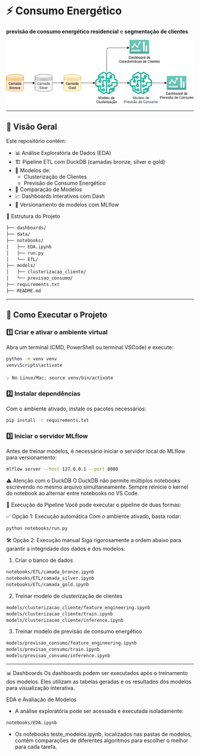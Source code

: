 # ⚡ Consumo Energético

**previsão de consumo energético residencial** e **segmentação de clientes**

![Pipeline](data/pipeline.png)

---

## 🧩 Visão Geral

Este repositório contém:

- 📊 Análise Exploratória de Dados (EDA)
- 🏗️ Pipeline ETL com DuckDB (camadas bronze, silver e gold)
- 🤖 Modelos de:
  - Clusterização de Clientes
  - Previsão de Consumo Energético
- 🧪 Comparação de Modelos
- 📈 Dashboards Interativos com Dash
- 🧬 Versionamento de modelos com MLflow

📁 Estrutura do Projeto
```bash
├── dashboards/
├── data/
├── notebooks/
│   ├── EDA.ipynb
│   ├── run.py
│   └── ETL/
├── models/
│   ├── clusterizacao_cliente/
│   └── previsao_consumo/
├── requirements.txt
├── README.md
```

---

## 🚀 Como Executar o Projeto

### 1️⃣ Criar e ativar o ambiente virtual

Abra um terminal (CMD, PowerShell ou terminal VSCode) e execute:

```bash
python -m venv venv
venv\Scripts\activate

💡 No Linux/Mac: source venv/bin/activate
```

### 2️⃣ Instalar dependências
Com o ambiente ativado, instale os pacotes necessários:

```bash
pip install -r requirements.txt
```

### 3️⃣ Iniciar o servidor MLflow
Antes de treinar modelos, é necessário iniciar o servidor local do MLflow para versionamento:
```bash
mlflow server --host 127.0.0.1 --port 8080
```

⚠️ Atenção com o DuckDB
O DuckDB não permite múltiplos notebooks escrevendo no mesmo arquivo simultaneamente.
Sempre reinicie o kernel do notebook ao alternar entre notebooks no VS Code.

🧪 Execução do Pipeline
Você pode executar o pipeline de duas formas:

✅ Opção 1: Execução automática
Com o ambiente ativado, basta rodar:
```bash
python notebooks/run.py
```

🛠️ Opção 2: Execução manual
Siga rigorosamente a ordem abaixo para garantir a integridade dos dados e dos modelos:

1. Criar o banco de dados
```bash
notebooks/ETL/camada_bronze.ipynb
notebooks/ETL/camada_silver.ipynb
notebooks/ETL/camada_gold.ipynb
```
2. Treinar modelo de clusterização de clientes
```bash
models/clusterizacao_cliente/feature_engineering.ipynb
models/clusterizacao_cliente/train.ipynb
models/clusterizacao_cliente/inference.ipynb
```
3. Treinar modelo de previsão de consumo energético
```bash
models/previsao_consumo/feature_engineering.ipynb
models/previsao_consumo/train.ipynb
models/previsao_consumo/inference.ipynb
```

---

📊 Dashboards
Os dashboards podem ser executados após o treinamento dos modelos.
Eles utilizam as tabelas geradas e os resultados dos modelos para visualização interativa.

EDA e Avaliação de Modelos
- A análise exploratória pode ser acessada e executada isoladamente:
```bash
notebooks/EDA.ipynb
```

- Os notebooks teste_modelos.ipynb, localizados nas pastas de modelos, contêm comparações de diferentes algoritmos para escolher o melhor para cada tarefa.
